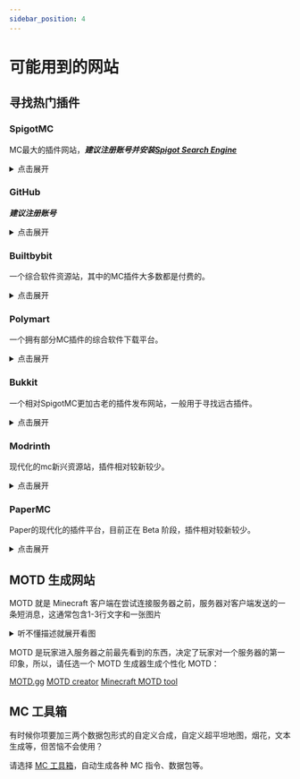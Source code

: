 ```yaml
---
sidebar_position: 4
---
```


# 可能用到的网站

## 寻找热门插件

### SpigotMC

MC最大的插件网站，***建议注册账号并安装[Spigot Search Engine](https://www.spigotmc.org/resources/spigotsearchengine.54108/)***

<details>
  <summary>点击展开</summary>

![](https://static.spigotmc.org/img/spigot.png)

SpigotMC应该是目前mc开服圈最大的插件网站了，最大的问题是搜索引擎拉胯。

<details>
  <summary>注册问题</summary>

![](_images/spigotmc.png)

使用魔法就可以看到验证了，而不是傻呵呵的跟人说

**SpigotMC不开放注册**

**老外的网站真反人类**

</details>

[SpigotMC](https://www.spigotmc.org/)

</details>

### GitHub

***建议注册账号***

<details>
  <summary>点击展开</summary>

![](https://logos-world.net/wp-content/uploads/2020/11/GitHub-Symbol.png)

全球最大的社交编程及代码托管网站

许多开发者会把自己编写的插件发到GitHub

虽然不登录账号不影响你浏览仓库和下载Release等

但是登录后可以给作者发issues来报告问题，提交新需求/建议，还可以下载actions中的文件

<details>
  <summary>注册问题</summary>

[在 GitHub 上创建帐户](https://docs.github.com/zh/get-started/start-your-journey/creating-an-account-on-github)

</details>

<details>
  <summary>连不上怎么办</summary>

使用魔法或者

[点击此处](https://cn.bing.com/search?q=%E8%BF%9E%E4%B8%8D%E4%B8%8AGitHub%E6%80%8E%E4%B9%88%E5%8A%9E)

</details>

<details>
  <summary>下载太慢怎么办</summary>

使用魔法或者用加速地址

https://gitmirror.com/files.html

https://moeyy.cn/gh-proxy

https://ghps.cc/

</details>

[Github](https://github.com)

</details>

### Builtbybit

一个综合软件资源站，其中的MC插件大多数都是付费的。

<details>
  <summary>点击展开</summary>

![图标](https://raw.githubusercontent.com/swanis/builtbybit-java-api-wrapper/main/assets/icon-blue.png)

如果你的钱包空空就别考虑了

此外，此网站和 CurseForge 一样并不只有 Minecraft 相关改装资源，请注意识别别看错了

*链接已重定向到 Minecraft 相关资源区*
[Builtbybit](https://builtbybit.com/resources/categories/minecraft-plugins.1/)

</details>

### Polymart

一个拥有部分MC插件的综合软件下载平台。

<details>
  <summary>点击展开</summary>

![图标](https://polymart.org/style/logoLight.png)

和 CurseForge、Modrinth 一样并不只有插件资源，也还有付费资源

[Polymart](https://polymart.org)

</details>

### Bukkit

一个相对SpigotMC更加古老的插件发布网站，一般用于寻找远古插件。

<details>
  <summary>点击展开</summary>

![图标](https://minecraft.fr/wp-content/uploads/2013/05/bukkit.jpg)

（对没错这是个资源站我没开玩笑😅）

Bukkit为Minecraft社区提供一个强大，精心设计和深思熟虑的解决方案，以扩展和控制其服务器，于是便有了这个站点

你可以在此查找到那些从远古时期就存在的插件

[Bukkit](https://dev.bukkit.org/)

</details>

### Modrinth

现代化的mc新兴资源站，插件相对较新较少。

<details>
  <summary>点击展开</summary>

![图标](https://avatars.githubusercontent.com/u/67560307?s=280&v=4)

Modrinth 闪电般的搜索速度和强大的过滤器可让您在输入时找到所需的内容

因为是新兴资源站，某些资源并未在此发布，但是足够你用了

[Modrinth](https://modrinth.com/)

</details>

### PaperMC

Paper的现代化的插件平台，目前正在 Beta 阶段，插件相对较新较少。

<details>
  <summary>点击展开</summary>

![图标](https://docs.papermc.io/assets/images/papermc-logomark-512-f125384f3367cd4d9291ca983fcb7334.png)

对于 Folia 服务器找插件的一个好去处，PaperMC 提供的全新插件搜索平台，相较 Spigot 落后的搜索引擎有所提升。

[PaperMC](https://hangar.papermc.io/)

</details>

## MOTD 生成网站

MOTD 就是 Minecraft 客户端在尝试连接服务器之前，服务器对客户端发送的一条短消息，这通常包含1-3行文字和一张图片

<details>
  <summary>听不懂描述就展开看图</summary>

![](https://proxy.spigotmc.org/cf2c551f2df61bb0920de3e08ffda755a9b3ddf3?url=https%3A%2F%2Fgithub.com%2FAlexProgrammerDE%2FPistonMOTD%2Fraw%2F4.1.0%2Fimages%2Fpreview.png)

</details>

MOTD 是玩家进入服务器之前最先看到的东西，决定了玩家对一个服务器的第一印象，所以，请任选一个 MOTD 生成器生成个性化 MOTD：

[MOTD.gg](https://motd.gg)
[MOTD creator](https://mctools.org/motd-creator)
[Minecraft MOTD tool](https://minecraft.tools/en/motd.php)

## MC 工具箱

有时候你项要加三两个数据包形式的自定义合成，自定义超平坦地图，烟花，文本生成等，但苦恼不会使用？

请选择 [MC 工具箱](https://minecraft.tools/)，自动生成各种 MC 指令、数据包等。
